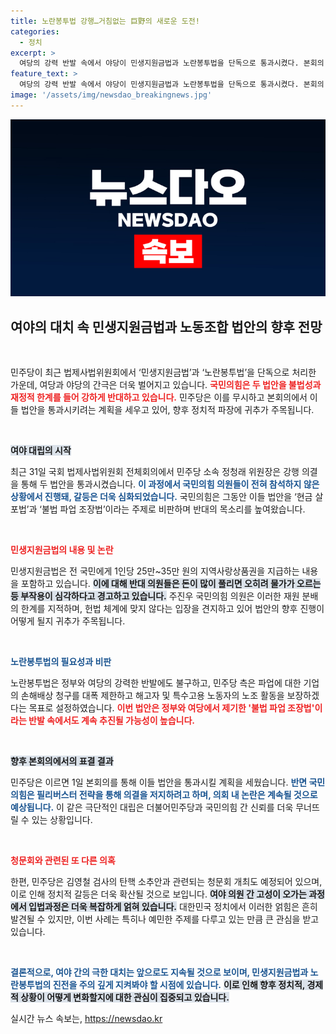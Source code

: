 ```yaml
---
title: 노란봉투법 강행…거침없는 巨野의 새로운 도전!
categories:
  - 정치
excerpt: >
  여당의 강력 반발 속에서 야당이 민생지원금법과 노란봉투법을 단독으로 통과시켰다. 본회의 처리를 앞둔 가운데, 여야의 극한 대치는 계속될 전망이다. 
feature_text: >
  여당의 강력 반발 속에서 야당이 민생지원금법과 노란봉투법을 단독으로 통과시켰다. 본회의 처리를 앞둔 가운데, 여야의 극한 대치는 계속될 전망이다. 
image: '/assets/img/newsdao_breakingnews.jpg'
---
```


<p><img src="/assets/img/newsdao_breakingnews.jpg" alt="implanttips 속보" /></p>

<h2 data-ke-size="size26">여야의 대치 속 민생지원금법과 노동조합 법안의 향후 전망</h2>

<p data-ke-size="size16">&nbsp;</p>

<p>민주당이 최근 법제사법위원회에서 ‘민생지원금법’과 ‘노란봉투법’을 단독으로 처리한 가운데, 여당과 야당의 간극은 더욱 벌어지고 있습니다. <b><span style="color: #ee2323;">국민의힘은 두 법안을 불법성과 재정적 한계를 들어 강하게 반대하고 있습니다.</span></b> 민주당은 이를 무시하고 본회의에서 이들 법안을 통과시키려는 계획을 세우고 있어, 향후 정치적 파장에 귀추가 주목됩니다.</p>

<p data-ke-size="size16">&nbsp;</p>

<p><b><span style="background-color: #21538527;">여야 대립의 시작</span></b></p>

<p>최근 31일 국회 법제사법위원회 전체회의에서 민주당 소속 정청래 위원장은 강행 의결을 통해 두 법안을 통과시켰습니다. <b><span style="color: #1a5490;">이 과정에서 국민의힘 의원들이 전혀 참석하지 않은 상황에서 진행돼, 갈등은 더욱 심화되었습니다.</span></b> 국민의힘은 그동안 이들 법안을 ‘현금 살포법’과 ‘불법 파업 조장법’이라는 주제로 비판하며 반대의 목소리를 높여왔습니다.</p>

<p data-ke-size="size16">&nbsp;</p>

<p><b><span style="color: #ee2323;">민생지원금법의 내용 및 논란</span></b></p>

<p>민생지원금법은 전 국민에게 1인당 25만~35만 원의 지역사랑상품권을 지급하는 내용을 포함하고 있습니다. <b><span style="background-color: #21538527;">이에 대해 반대 의원들은 돈이 많이 풀리면 오히려 물가가 오르는 등 부작용이 심각하다고 경고하고 있습니다.</span></b> 주진우 국민의힘 의원은 이러한 재원 분배의 한계를 지적하며, 헌법 체계에 맞지 않다는 입장을 견지하고 있어 법안의 향후 진행이 어떻게 될지 귀추가 주목됩니다.</p>

<p data-ke-size="size16">&nbsp;</p>

<p><b><span style="color: #1a5490;">노란봉투법의 필요성과 비판</span></b></p>

<p>노란봉투법은 정부와 여당의 강력한 반발에도 불구하고, 민주당 측은 파업에 대한 기업의 손해배상 청구를 대폭 제한하고 해고자 및 특수고용 노동자의 노조 활동을 보장하겠다는 목표로 설정하였습니다. <b><span style="color: #ee2323;">이번 법안은 정부와 여당에서 제기한 '불법 파업 조장법'이라는 반발 속에서도 계속 추진될 가능성이 높습니다.</span></b></p>

<p data-ke-size="size16">&nbsp;</p>

<p><b><span style="background-color: #21538527;">향후 본회의에서의 표결 결과</span></b></p>

<p>민주당은 이르면 1일 본회의를 통해 이들 법안을 통과시킬 계획을 세웠습니다. <b><span style="color: #1a5490;">반면 국민의힘은 필리버스터 전략을 통해 의결을 저지하려고 하며, 의회 내 논란은 계속될 것으로 예상됩니다.</span></b> 이 같은 극단적인 대립은 더불어민주당과 국민의힘 간 신뢰를 더욱 무너뜨릴 수 있는 상황입니다.</p>

<p data-ke-size="size16">&nbsp;</p>

<p><b><span style="color: #ee2323;">청문회와 관련된 또 다른 의혹</span></b></p>

<p>한편, 민주당은 김영철 검사의 탄핵 소추안과 관련되는 청문회 개최도 예정되어 있으며, 이로 인해 정치적 갈등은 더욱 확산될 것으로 보입니다. <b><span style="background-color: #21538527;">여야 의원 간 고성이 오가는 과정에서 입법과정은 더욱 복잡하게 얽혀 있습니다.</span></b> 대한민국 정치에서 이러한 얽힘은 흔히 발견될 수 있지만, 이번 사례는 특히나 예민한 주제를 다루고 있는 만큼 큰 관심을 받고 있습니다.</p>

<p data-ke-size="size16">&nbsp;</p>

<p><b><span style="color: #1a5490;">결론적으로, 여야 간의 극한 대치는 앞으로도 지속될 것으로 보이며, 민생지원금법과 노란봉투법의 진전을 주의 깊게 지켜봐야 할 시점에 있습니다.</span></b> <b><span style="background-color: #21538527;">이로 인해 향후 정치적, 경제적 상황이 어떻게 변화할지에 대한 관심이 집중되고 있습니다.</span></b></p>
실시간 뉴스 속보는, <a href="https://newsdao.kr" rel="dofollow">https://newsdao.kr</a>


